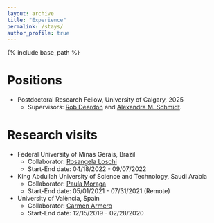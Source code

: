 ```yaml
---
layout: archive
title: "Experience"
permalink: /stays/
author_profile: true
---
```


{% include base_path %}

Positions
======

* Postdoctoral Research Fellow, University of Calgary, 2025
  * Supervisors: [Rob Deardon](https://robdeardon.github.io/) and [Alexandra M. Schmidt](https://alex-schmidt.research.mcgill.ca/).

Research visits
======

* Federal University of Minas Gerais, Brazil
  * Collaborator: [Rosangela Loschi](http://www.est.ufmg.br/~loschi/)
  * Start-End date: 04/18/2022 - 09/07/2022
* King Abdullah University of Science and Technology, Saudi Arabia
  * Collaborator: [Paula Moraga](https://www.paulamoraga.com/)
  * Start-End date: 05/01/2021 - 07/31/2021 (Remote)
* University of València, Spain
  * Collaborator: [Carmen Armero](https://www.uv.es/armero/)
  * Start-End date: 12/15/2019 - 02/28/2020
